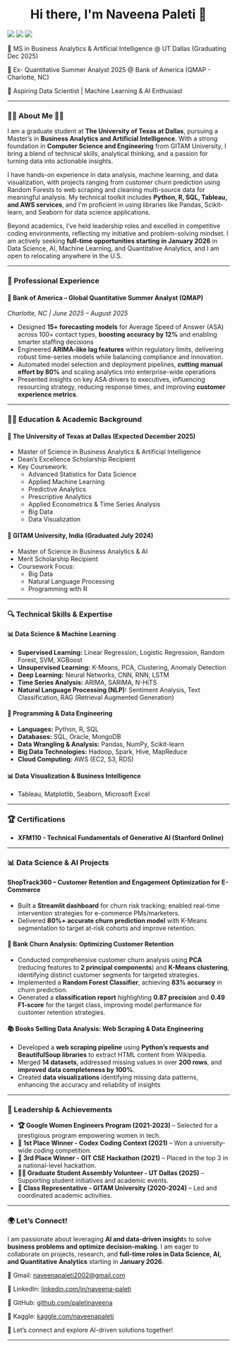 
<h1 align="center">Hi there, I'm Naveena Paleti 👋</h1>

[![](https://img.shields.io/badge/LinkedIn-0077B5?style=for-the-badge&logo=linkedin&logoColor=white)](https://www.linkedin.com/in/naveena-paleti/) [![](https://img.shields.io/badge/GitHub-100000?style=for-the-badge&logo=github&logoColor=white)](https://github.com/paletinaveena)  [![](https://img.shields.io/badge/Kaggle-20BEFF?style=for-the-badge&logo=kaggle&logoColor=white)](https://www.kaggle.com/naveenapaleti) 

🔹 MS in Business Analytics & Artificial Intelligence @ UT Dallas (Graduating Dec 2025)

🔹 Ex- Quantitative Summer Analyst 2025 @ Bank of America (QMAP - Charlotte, NC) 

🔹 Aspiring Data Scientist | Machine Learning & AI Enthusiast

---

### 👩‍🎓 About Me 💼🎒  

<!--I am an incoming **Quantitative Summer Analyst at Bank of America (QMAP Program)** for Summer 2025 and currently pursuing an **MS in Business Analytics & Artificial Intelligence at UT Dallas**. With a passion for **Data Science, Machine Learning, and AI**, I specialize in transforming raw data into meaningful insights that drive business decisions.-->

I am a graduate student at **The University of Texas at Dallas**, pursuing a Master’s in **Business Analytics and Artificial Intelligence**. With a strong foundation in **Computer Science and Engineering** from GITAM University, I bring a blend of technical skills, analytical thinking, and a passion for turning data into actionable insights.

I have hands-on experience in data analysis, machine learning, and data visualization, with projects ranging from customer churn prediction using Random Forests to web scraping and cleaning multi-source data for meaningful analysis. My technical toolkit includes **Python, R, SQL, Tableau, and AWS services**, and I'm proficient in using libraries like Pandas, Scikit-learn, and Seaborn for data science applications.

Beyond academics, I’ve held leadership roles and excelled in competitive coding environments, reflecting my initiative and problem-solving mindset. I am actively seeking **full-time opportunities starting in January 2026** in Data Science, AI, Machine Learning, and Quantitative Analytics, and I am open to relocating anywhere in the U.S.

---

### 💼 Professional Experience  

#### 📌 Bank of America – Global Quantitative Summer Analyst (QMAP)  
*Charlotte, NC | June 2025 – August 2025*  
- Designed **15+ forecasting models** for Average Speed of Answer (ASA) across 100+ contact types, **boosting accuracy by 12%** and enabling smarter staffing decisions
- Engineered **ARIMA-like lag features** within regulatory limits, delivering robust time-series models while balancing
compliance and innovation. 
- Automated model selection and deployment pipelines, **cutting manual effort by 80%** and scaling analytics into enterprise-wide operations
- Presented insights on key ASA drivers to executives, influencing resourcing strategy, reducing response times, and improving **customer experience metrics**. 

---

### 👩‍🎓 Education & Academic Background
#### 📌 The University of Texas at Dallas (Expected December 2025)
- Master of Science in Business Analytics & Artificial Intelligence
- Dean’s Excellence Scholarship Recipient
- Key Coursework:
  - Advanced Statistics for Data Science
  - Applied Machine Learning
  - Predictive Analytics
  - Prescriptive Analytics
  - Applied Econometrics & Time Series Analysis
  - Big Data
  - Data Visualization

#### 📌 GITAM University, India (Graduated July 2024)
- Master of Science in Business Analytics & AI
- Merit Scholarship Recipient
- Coursework Focus:
    - Big Data
    - Natural Language Processing
    - Programming with R
---

### 🔍 Technical Skills & Expertise
#### 📊 Data Science & Machine Learning
 - **Supervised Learning:** Linear Regression, Logistic Regression, Random Forest, SVM, XGBoost
 - **Unsupervised Learning:** K-Means, PCA, Clustering, Anomaly Detection
 - **Deep Learning:** Neural Networks, CNN, RNN, LSTM
 - **Time Series Analysis:** ARIMA, SARIMA, N-HiTS
 - **Natural Language Processing (NLP):** Sentiment Analysis, Text Classification, RAG (Retrieval Augmented Generation)

#### 💾 Programming & Data Engineering
- **Languages:** Python, R, SQL
- **Databases:** SQL, Oracle, MongoDB
- **Data Wrangling & Analysis:** Pandas, NumPy, Scikit-learn
- **Big Data Technologies:** Hadoop, Spark, Hive, MapReduce
- **Cloud Computing:** AWS (EC2, S3, RDS)

#### 📊 Data Visualization & Business Intelligence
- Tableau, Matplotlib, Seaborn, Microsoft Excel

---

### 🏆 Certifications
- **XFM110 - Technical Fundamentals of Generative AI (Stanford Online)**

---

### 📊 Data Science & AI Projects
#### ShopTrack360 – Customer Retention and Engagement Optimization for E-Commerce
- Built a **Streamlit dashboard** for churn risk tracking; enabled real-time intervention strategies for e-commerce PMs/marketers.
- Delivered **80%+ accurate churn prediction model** with K-Means segmentation to target at-risk cohorts and improve retention.

#### 🚀 Bank Churn Analysis: Optimizing Customer Retention
- Conducted comprehensive customer churn analysis using **PCA** (reducing features to **2 principal components**) and **K-Means clustering**, identifying distinct customer segments for targeted strategies.
- Implemented a **Random Forest Classifier**, achieving **83% accuracy** in churn prediction.
- Generated a **classification report** highlighting **0.87 precision** and **0.49 F1-score** for the target class, improving model performance for customer retention strategies.
 
#### 📚 Books Selling Data Analysis: Web Scraping & Data Engineering
- Developed a **web scraping pipeline** using **Python’s requests and BeautifulSoup libraries** to extract HTML content from Wikipedia.
- Merged **14 datasets**, addressed missing values in over **200 rows**, and **improved data completeness by 100%**.
- Created **data visualizations** identifying missing data patterns, enhancing the accuracy and reliability of insights

---

### 🏅 Leadership & Achievements
- **🏆 Google Women Engineers Program (2021-2023)** – Selected for a prestigious program empowering women in tech.
- **🏅 1st Place Winner - Codex Coding Context (2021)** – Won a university-wide coding competition.
- **🥉 3rd Place Winner - GIT CSE Hackathon (2021)** – Placed in the top 3 in a national-level hackathon.
- **👩‍🎓 Graduate Student Assembly Volunteer - UT Dallas (2025)** – Supporting student initiatives and academic events.
- **📢 Class Representative - GITAM University (2020-2024)** – Led and coordinated academic activities.

---

### 🌍 Let’s Connect!
I am passionate about leveraging **AI and data-driven insight**s to solve **business problems and optimize decision-making**. I am eager to collaborate on projects, research, and **full-time roles in Data Science, AI, and Quantitative Analytics** starting in **January 2026**.

📍 Gmail: [naveenapaleti2002@gmail.com](mailto:naveenapaleti2002@gmail.com)

📍 LinkedIn: [linkedin.com/in/naveena-paleti](https://www.linkedin.com/in/naveena-paleti/)

📍 GitHub: [github.com/paletinaveena](https://github.com/paletinaveena)

📍 Kaggle: [kaggle.com/naveenapaleti](https://www.kaggle.com/naveenapaleti)

🚀 Let’s connect and explore AI-driven solutions together!

---


<!--
**paletinaveena/paletinaveena** is a ✨ _special_ ✨ repository because its `README.md` (this file) appears on your GitHub profile.

Here are some ideas to get you started:

- 🔭 I’m currently working on ...
- 🌱 I’m currently learning ...
- 👯 I’m looking to collaborate on ...
- 🤔 I’m looking for help with ...
- 💬 Ask me about ...
- 📫 How to reach me: ...
- 😄 Pronouns: ...
- ⚡ Fun fact: ...
-->
